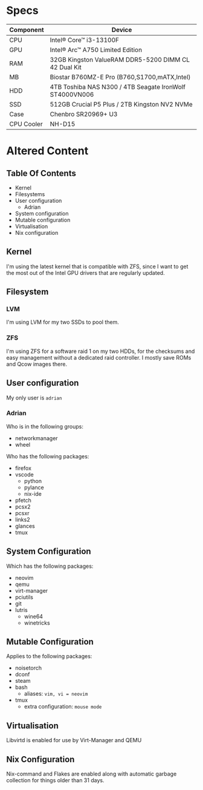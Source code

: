 # Specs

| Component | Device |
| --- | --- |
| CPU | Intel® Core™ i3-13100F |
| GPU | Intel® Arc™ A750 Limited Edition |
| RAM | 32GB Kingston ValueRAM DDR5-5200 DIMM CL 42 Dual Kit |
| MB | Biostar B760MZ-E Pro (B760,S1700,mATX,Intel) |
| HDD | 4TB Toshiba NAS N300 / 4TB Seagate IronWolf ST4000VN006 |
| SSD | 512GB Crucial P5 Plus / 2TB Kingston NV2 NVMe |
| Case | Chenbro SR20969+ U3 |
| CPU Cooler | NH-D15 |

# Altered Content

## Table Of Contents

* Kernel
* Filesystems
* User configuration
    * Adrian
* System configuration
* Mutable configuration
* Virtualisation
* Nix configuration

## Kernel

I'm using the latest kernel that is compatible with ZFS, since I want to get the most out of the Intel GPU drivers that are regularly updated. 

## Filesystem

### LVM

I'm using LVM for my two SSDs to pool them.

### ZFS

I'm using ZFS for a software raid 1 on my two HDDs, for the checksums and easy management without a dedicated raid controller. I mostly save ROMs and Qcow images there.

## User configuration

My only user is `adrian`

### Adrian

Who is in the following groups:

* networkmanager 
* wheel


Who has the following packages:

* firefox
* vscode
    * python
    * pylance
    * nix-ide
* pfetch
* pcsx2
* pcsxr
* links2
* glances
* tmux

## System Configuration

Which has the following packages:

* neovim
* qemu
* virt-manager
* pciutils
* git
* lutris
    * wine64
    * winetricks

## Mutable Configuration

Applies to the following packages:

* noisetorch
* dconf
* steam
* bash
    * aliases: `vim, vi = neovim`
* tmux
    * extra configuration: `mouse mode`

## Virtualisation

Libvirtd is enabled for use by Virt-Manager and QEMU

## Nix Configuration

Nix-command and Flakes are enabled along with automatic garbage collection for things older than 31 days.